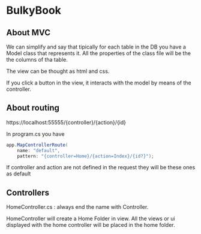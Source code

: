 # BulkyBook

## About MVC

We can simplify and say that tipically for each table in the DB you have a Model class that represents it. All the properties of the class file will be the the columns of tha table.

The view can be thought as html and css. 

If you click a button in the view, it interacts with the model by means of the controller. 

## About routing

https://localhost:55555/{controller}/{action}/{id}

In program.cs you have 

```cs
app.MapControllerRoute(
    name: "default",
    pattern: "{controller=Home}/{action=Index}/{id?}");
```

If controller and action are not defined in the request they will be these ones as default

## Controllers

HomeController.cs : always end the name with Controller. 

HomeController will create a Home Folder in view. All the views or ui displayed with the home controller will be placed in the home folder.
